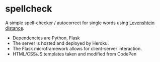 # spellcheck

A simple spell-checker / autocorrect for single words using [Levenshtein distance](https://en.wikipedia.org/wiki/Levenshtein_distance).

- Dependencies are Python, Flask
- The server is hosted and deployed by Heroku.
- The Flask microframework allows for client-server interaction.
- HTML/CSS/JS templates taken and modified from CodePen
